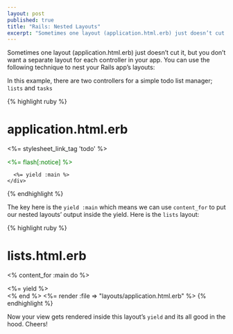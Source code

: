 ```yaml
---
layout: post
published: true
title: "Rails: Nested Layouts"
excerpt: "Sometimes one layout (application.html.erb) just doesn’t cut it, but you don’t want a separate layout for each controller in your app. You can use the following technique to nest your Rails app’s layouts."
---
```


Sometimes one layout (application.html.erb) just doesn’t cut it, but you don’t want a separate layout for each controller in your app. You can use the following technique to nest your Rails app’s layouts:

In this example, there are two controllers for a simple todo list manager; `lists` and `tasks`

{% highlight ruby %}
#  application.html.erb
<html>
  <head>
    <title>
      TODO >> <%= yield(:title) || "Get things done!" %>
    </title>
    <%= stylesheet_link_tag 'todo' %>
  </head>
  <body>
    <div id="container">
      <p style="color: green"><%= flash[:notice] %></p>

      <%= yield :main %>
    </div>
  </body>
</html>
{% endhighlight %}

The key here is the `yield :main` which means we can use `content_for` to put our nested layouts’ output inside the yield. Here is the `lists` layout:

{% highlight ruby %}
# lists.html.erb
<% content_for :main do %>
  <div id="lists_container">
    <%= yield %>
  </div>
<% end %>
<%= render :file  => "layouts/application.html.erb" %>
{% endhighlight %}

Now your view gets rendered inside this layout’s `yield` and its all good in the hood. Cheers!
